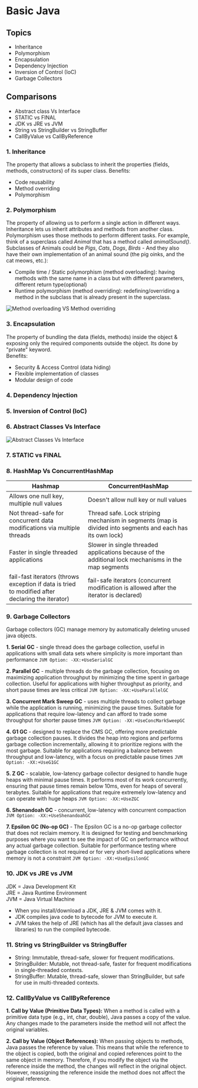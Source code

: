 # Basic Java

## Topics
- Inheritance
- Polymorphism
- Encapsulation
- Dependency Injection
- Inversion of Control (IoC)
- Garbage Collectors


## Comparisons
- Abstract class Vs Interface
- STATIC vs FINAL
- JDK vs JRE vs JVM
- String vs StringBuilder vs StringBuffer
- CallByValue vs CallByReference

### 1. Inheritance
The property that allows a subclass to inherit the properties (fields, methods, constructors) of its super class.
Benefits:
- Code reusability
- Method overriding
- Polymorphism

### 2. Polymorphism
The property of allowing us to perform a single action in different ways. Inheritance lets us inherit attributes and methods from another class. Polymorphism uses those methods to perform different tasks.
For example, think of a superclass called _Animal_ that has a method called _animalSound()_. Subclasses of Animals could be _Pigs_, _Cats_, _Dogs_, _Birds_ - And they also have their own implementation of an animal sound (the pig oinks, and the cat meows, etc.):
- Compile time / Static polymorphism (method overloading): having methods with the same name in a class but with different parameters, different return type(optional)
- Runtime polymorphism (method overriding): redefining/overriding a method in the subclass that is already present in the superclass.  

![Method overloading VS Method overriding](../images/overloading-vs-overriding.png)
### 3. Encapsulation
The property of bundling the data (fields, methods) inside the object & exposing only the required components outside the object. Its done by "private" keyword.  
Benefits:
- Security & Access Control (data hiding)
- Flexible implementation of classes
- Modular design of code

### 4. Dependency Injection
### 5. Inversion of Control (IoC)

### 6. Abstract Classes Vs Interface
![Abstract Classes Vs Interface](../images/abstractclass-vs-interface.png)

### 7. STATIC vs FINAL

### 8. HashMap Vs ConcurrentHashMap
| Hashmap                                                                                          | ConcurrentHashMap                                                                                         |
|--------------------------------------------------------------------------------------------------|-----------------------------------------------------------------------------------------------------------|
| Allows one null key, multiple null values                                                        | Doesn't allow null key or null values                                                                     |
| Not thread-safe for concurrent data modifications via multiple threads                           | Thread safe. Lock striping mechanism in segments (map is divided into segments and each has its own lock) |
| Faster in single threaded applications                                                           | Slower in single threaded applications because of the additional lock mechanisms in the map segments      |
| fail-fast iterators (throws exception if data is tried to modified after declaring the iterator) | fail-safe iterators (concurrent modification is allowed after the iterator is declared)                   | 


### 9. Garbage Collectors
Garbage collectors (GC) manage memory by automatically deleting unused java objects.  

**1. Serial GC** - single thread does the garbage collection, useful in applications with small data sets where simplicity is more important than performance `JVM Option: -XX:+UseSerialGC`    

**2. Parallel GC** - multiple threads do the garbage collection, focusing on maximizing application throughput by minimizing the time spent in garbage collection. Useful for applications with higher throughput as priority, and short pause times are less critical `JVM Option: -XX:+UseParallelGC`  

**3. Concurrent Mark Sweep GC** - uses multiple threads to collect garbage while the application is running, minimizing the pause times. Suitable for applications that require low-latency and can afford to trade some throughput for shorter pause times `JVM Option: -XX:+UseConcMarkSweepGC`

**4. G1 GC** - designed to replace the CMS GC, offering more predictable garbage collection pauses. It divides the heap into regions and performs garbage collection incrementally, allowing it to prioritize regions with the most garbage. Suitable for applications requiring a balance between throughput and low-latency, with a focus on predictable pause times `JVM Option: -XX:+UseG1GC`  

**5. Z GC** - scalable, low-latency garbage collector designed to handle huge heaps with minimal pause times. It performs most of its work concurrently, ensuring that pause times remain below 10ms, even for heaps of several terabytes. Suitable for applications that require extremely low-latency and can operate with huge heaps `JVM Option: -XX:+UseZGC`

**6. Shenandoah GC** - concurrent, low-latency with concurrent compaction `JVM Option: -XX:+UseShenandoahGC`  

**7. Epsilon GC (No-op GC)** - The Epsilon GC is a no-op garbage collector that does not reclaim memory. It is designed for testing and benchmarking purposes where you want to see the impact of GC on performance without any actual garbage collection. Suitable for performance testing where garbage collection is not required or for very short-lived applications where memory is not a constraint `JVM Option: -XX:+UseEpsilonGC` 


### 10. JDK vs JRE vs JVM
JDK = Java Development Kit  
JRE = Java Runtime Environment  
JVM = Java Virtual Machine  
- When you install/download a JDK, JRE & JVM comes with it. 
- JDK compiles java code to bytecode for JVM to execute it. 
- JVM takes the help of JRE (which has all the default java classes and libraries) to run the compiled bytecode.



### 11. String vs StringBuilder vs StringBuffer
- String: Immutable, thread-safe, slower for frequent modifications.
- StringBuilder: Mutable, not thread-safe, faster for frequent modifications in single-threaded contexts.
- StringBuffer: Mutable, thread-safe, slower than StringBuilder, but safe for use in multi-threaded contexts.

### 12. CallByValue vs CallByReference
**1. Call by Value (Primitive Data Types):**
   When a method is called with a primitive data type (e.g., int, char, double), Java passes a copy of the value.
   Any changes made to the parameters inside the method will not affect the original variables.  

**2. Call by Value (Object References):**
   When passing objects to methods, Java passes the reference by value.
   This means that while the reference to the object is copied, both the original and copied references point to the same object in memory.
   Therefore, if you modify the object via the reference inside the method, the changes will reflect in the original object. However, reassigning the reference inside the method does not affect the original reference.